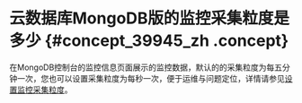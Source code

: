 # 云数据库MongoDB版的监控采集粒度是多少 {#concept_39945_zh .concept}

在MongoDB控制台的监控信息页面展示的监控数据，默认的的采集粒度为每五分钟一次，您也可以设置采集粒度为每秒一次，便于运维与问题定位，详情请参见[设置监控采集粒度](../../../../cn.zh-CN/用户指南/监控与报警/设置监控采集粒度.md#)。

